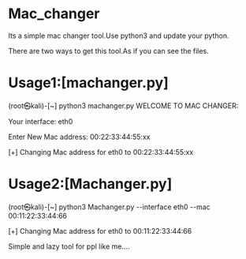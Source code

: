 # Mac_changer

Its a simple mac changer tool.Use python3 and update your python.

There are two ways to get this tool.As if you can see the files.

Usage1:[machanger.py]
=====================

(root㉿kali)-[~] python3 machanger.py
   WELCOME TO MAC CHANGER:
   
   Your interface: eth0
   
   Enter New Mac address: 00:22:33:44:55:xx
   
   [+] Changing Mac address for eth0 to 00:22:33:44:55:xx
 
 
Usage2:[Machanger.py]
=============

(root㉿kali)-[~] python3 Machanger.py --interface eth0 --mac 00:11:22:33:44:66

[+] Changing Mac address for eth0 to 00:11:22:33:44:66


Simple and lazy tool for ppl like me....

